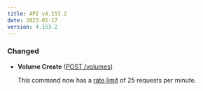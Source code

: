 ```yaml
---
title: API v4.153.2
date: 2023-05-17
version: 4.153.2
---
```


### Changed

- **Volume Create** ([POST /volumes](/docs/api/volumes/volume-create/))

  This command now has a [rate limit](/docs/api/#rate-limiting) of 25 requests per minute.
